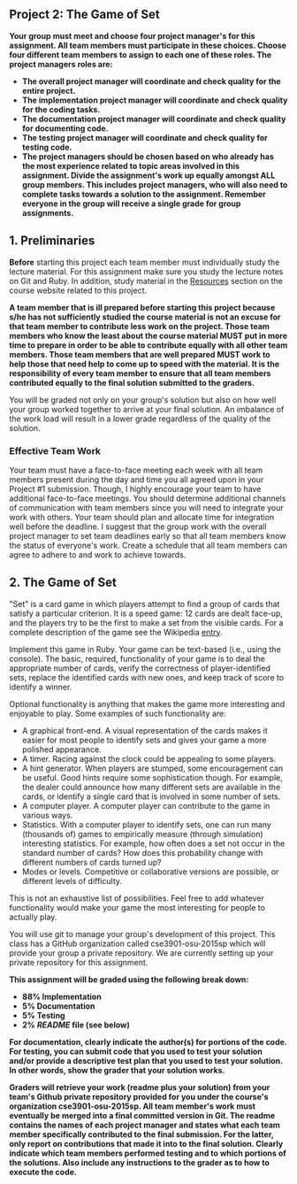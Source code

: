 ## Project 2: The Game of Set
<b>
Your group must meet and choose four project manager's for this assignment. All team members must participate in these choices. Choose four different team members to assign to each one of these roles. The project managers roles are:

* The overall project manager will coordinate and check quality for the entire project.
* The implementation project manager will coordinate and check quality for the coding tasks.
* The documentation project manager will coordinate and check quality for documenting code.
* The testing project manager will coordinate and check quality for testing code.
* The project managers should be chosen based on who already has the most experience related to topic areas involved in this assignment. Divide the assignment's work up equally amongst ALL group members. This includes project managers, who will also need to complete tasks towards a solution to the assignment. Remember everyone in the group will receive a single grade for group assignments.
</b>

## 1. Preliminaries
**Before** starting this project each team member must individually study the lecture material. For this assignment make sure you study the lecture notes on Git and Ruby. In addition, study material in the [Resources](http://web.cse.ohio-state.edu/~shareef/3901.sp15/resources/) section on the course website related to this project.

**A team member that is ill prepared before starting this project because s/he has not sufficiently studied the course material is not an excuse for that team member to contribute less work on the project. Those team members who know the least about the course material MUST put in more time to prepare in order to be able to contribute equally with all other team members. Those team members that are well prepared MUST work to help those that need help to come up to speed with the material. It is the responsibility of every team member to ensure that all team members contributed equally to the final solution submitted to the graders.**

You will be graded not only on your group's solution but also on how well your group worked together to arrive at your final solution. An imbalance of the work load will result in a lower grade regardless of the quality of the solution.

### Effective Team Work
Your team must have a face-to-face meeting each week with all team members present during the day and time you all agreed upon in your Project #1 submission. Though, I highly encourage your team to have additional face-to-face meetings. You should determine additional channels of communication with team members since you will need to integrate your work with others. Your team should plan and allocate time for integration well before the deadline. I suggest that the group work with the overall project manager to set team deadlines early so that all team members know the status of everyone's work. Create a schedule that all team members can agree to adhere to and work to achieve towards.

## 2. The Game of Set
"Set" is a card game in which players attempt to find a group of cards that satisfy a particular criterion. It is a speed game: 12 cards are dealt face-up, and the players try to be the first to make a set from the visible cards. For a complete description of the game see the Wikipedia [entry]().

Implement this game in Ruby. Your game can be text-based (i.e., using the console). The basic, required, functionality of your game is to deal the appropriate number of cards, verify the correctness of player-identified sets, replace the identified cards with new ones, and keep track of score to identify a winner.

Optional functionality is anything that makes the game more interesting and enjoyable to play. Some examples of such functionality are:

* A graphical front-end. A visual representation of the cards makes it easier for most people to identify sets and gives your game a more polished appearance.
* A timer. Racing against the clock could be appealing to some players.
* A hint generator. When players are stumped, some encouragement can be useful. Good hints require some sophistication though. For example, the dealer could announce how many different sets are available in the cards, or identify a single card that is involved in some number of sets.
* A computer player. A computer player can contribute to the game in various ways.
* Statistics. With a computer player to identify sets, one can run many (thousands of) games to empirically measure (through simulation) interesting statistics. For example, how often does a set not occur in the standard number of cards? How does this probability change with different numbers of cards turned up?
* Modes or levels. Competitive or collaborative versions are possible, or different levels of difficulty.

This is not an exhaustive list of possibilities. Feel free to add whatever functionality would make your game the most interesting for people to actually play.

You will use git to manage your group's development of this project. This class has a GitHub organization called cse3901-osu-2015sp which will provide your group a private repository. We are currently setting up your private repository for this assignment.

<b>
This assignment will be graded using the following break down:

* 88% Implementation
* 5% Documentation
* 5% Testing
* 2% _README_ file (see below)

For documentation, clearly indicate the author(s) for portions of the code. For testing, you can submit code that you used to test your solution and/or provide a descriptive test plan that you used to test your solution. In other words, show the grader that your solution works.

Graders will retrieve your work (readme plus your solution) from your team's Github private repository provided for you under the course's organization cse3901-osu-2015sp. All team member's work must eventually be merged into a final committed version in Git. The readme contains the names of each project manager and states what each team member specifically contributed to the final submission. For the latter, only report on contributions that made it into to the final solution. Clearly indicate which team members performed testing and to which portions of the solutions. Also include any instructions to the grader as to how to execute the code.
</b>
